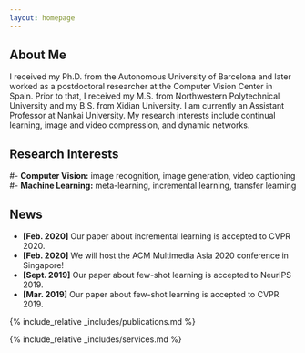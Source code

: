 ```yaml
---
layout: homepage
---
```


## About Me

I received my Ph.D. from the Autonomous University of Barcelona and later worked as a postdoctoral researcher at the Computer Vision Center in Spain. Prior to that, I received my M.S. from Northwestern Polytechnical University and my B.S. from Xidian University. I am currently an Assistant Professor at Nankai University. My research interests include continual learning, image and video compression, and dynamic networks.

## Research Interests

#- **Computer Vision:** image recognition, image generation, video captioning
#- **Machine Learning:** meta-learning, incremental learning, transfer learning

## News

- **[Feb. 2020]** Our paper about incremental learning is accepted to CVPR 2020.
- **[Feb. 2020]** We will host the ACM Multimedia Asia 2020 conference in Singapore!
- **[Sept. 2019]** Our paper about few-shot learning is accepted to NeurIPS 2019.
- **[Mar. 2019]** Our paper about few-shot learning is accepted to CVPR 2019.

{% include_relative _includes/publications.md %}

{% include_relative _includes/services.md %}
